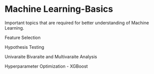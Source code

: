 # Machine Learning-Basics

Important topics that are required for better understanding of Machine Learning.

Feature Selection

Hypothesis Testing

Univaraite Bivaraite and Multivaraite Analysis

Hyperparameter Optimization - XGBoost


